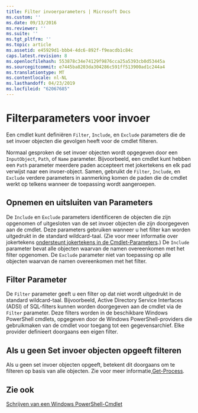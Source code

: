 ```yaml
---
title: Filter invoerparameters | Microsoft Docs
ms.custom: ''
ms.date: 09/13/2016
ms.reviewer: ''
ms.suite: ''
ms.tgt_pltfrm: ''
ms.topic: article
ms.assetid: e45929d1-bbb4-4dc6-892f-f9eacdb1c84c
caps.latest.revision: 8
ms.openlocfilehash: 553878c34e74129f9876cca25a5393cb0d53445a
ms.sourcegitcommit: e7445ba8203da304286c591ff513900ad1c244a4
ms.translationtype: MT
ms.contentlocale: nl-NL
ms.lasthandoff: 04/23/2019
ms.locfileid: "62067685"
---
```

# <a name="input-filter-parameters"></a>Filterparameters voor invoer

Een cmdlet kunt definiëren `Filter`, `Include`, en `Exclude` parameters die de set invoer objecten die gevolgen heeft voor de cmdlet filteren.

Normaal gesproken de set invoer objecten wordt opgegeven door een `InputObject`, `Path`, of `Name` parameter. Bijvoorbeeld, een cmdlet kunt hebben een `Path` parameter meerdere paden accepteert met jokertekens en elk pad verwijst naar een invoer-object. Samen, gebruikt de `Filter`, `Include`, en `Exclude` verdere parameters in aanmerking komen de paden die de cmdlet werkt op telkens wanneer de toepassing wordt aangeroepen.

## <a name="include-and-exclude-parameters"></a>Opnemen en uitsluiten van Parameters

De `Include` en `Exclude` parameters identificeren de objecten die zijn opgenomen of uitgesloten van de set invoer objecten die zijn doorgegeven aan de cmdlet. Deze parameters gebruiken wanneer u het filter kan worden uitgedrukt in de standard wildcard-taal. (Zie voor meer informatie over jokertekens [ondersteunt jokertekens in de Cmdlet-Parameters](./supporting-wildcard-characters-in-cmdlet-parameters.md).) De `Include` parameter bevat alle objecten waarvan de namen overeenkomen met het filter opgenomen. De `Exclude` parameter niet van toepassing op alle objecten waarvan de namen overeenkomen met het filter.

## <a name="filter-parameter"></a>Filter Parameter

De `Filter` parameter geeft u een filter op dat niet wordt uitgedrukt in de standard wildcard-taal. Bijvoorbeeld, Active Directory Service Interfaces (ADSI) of SQL-filters kunnen worden doorgegeven aan de cmdlet via de `Filter` parameter. Deze filters worden in de beschikbare Windows PowerShell cmdlets, opgegeven door de Windows PowerShell-providers die gebruikmaken van de cmdlet voor toegang tot een gegevensarchief. Elke provider definieert doorgaans een eigen filter.

## <a name="filtering-if-no-set-of-input-objects-is-specified"></a>Als u geen Set invoer objecten opgeeft filteren

Als u geen set invoer objecten opgeeft, betekent dit doorgaans om te filteren op basis van alle objecten. Zie voor meer informatie,[Get-Process](/powershell/module/Microsoft.PowerShell.Management/Get-Process).

## <a name="see-also"></a>Zie ook

[Schrijven van een Windows PowerShell-Cmdlet](./writing-a-windows-powershell-cmdlet.md)